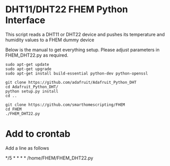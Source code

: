 # DHT11/DHT22 FHEM Python Interface

This script reads a DHT11 or DHT22 device and pushes its temperature and humidity values to a FHEM dummy device 

Below is the manual to get everything setup. Please adjust parameters in FHEM_DHT22.py as required.

```
sudo apt-get update
sudo apt-get upgrade
sudo apt-get install build-essential python-dev python-openssl

git clone https://github.com/adafruit/Adafruit_Python_DHT
cd Adafruit_Python_DHT/
python setup.py install
cd ..

git clone https://github.com/smarthomescripting/FHEM
cd FHEM
./FHEM_DHT22.py
```

# Add to crontab 

Add a line as follows

*/5 * * * * /home/FHEM/FHEM_DHT22.py
